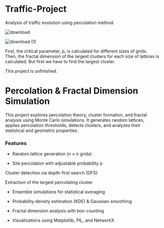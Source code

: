 # Traffic-Project

Analysis of traffic evolution using percolation method.

![download](https://github.com/mahyar-e/Traffic-Project/assets/78594407/0368b254-632b-4b73-a9be-20f38266eb5a)

![download (1)](https://github.com/mahyar-e/Traffic-Project/assets/78594407/4318f345-095b-47ff-b1fb-364a7ed9f19b)

First, the critical parameter, p, is calculated for different sizes of grids. Then, the fractal dimension of the largest clusters for each size of lattices is calculated. But first we have to find the largest cluster.

This project is unfinished.



# Percolation & Fractal Dimension Simulation

This project explores percolation theory, cluster formation, and fractal analysis using Monte Carlo simulations. It generates random lattices, applies percolation thresholds, detects clusters, and analyzes their statistical and geometric properties.

### Features

- Random lattice generation (n × n grids)

- Site percolation with adjustable probability p

Cluster detection via depth-first search (DFS)

Extraction of the largest percolating cluster

- Ensemble simulations for statistical averaging

- Probability density estimation (KDE) & Gaussian smoothing

- Fractal dimension analysis with box-counting

- Visualizations using Matplotlib, PIL, and NetworkX
